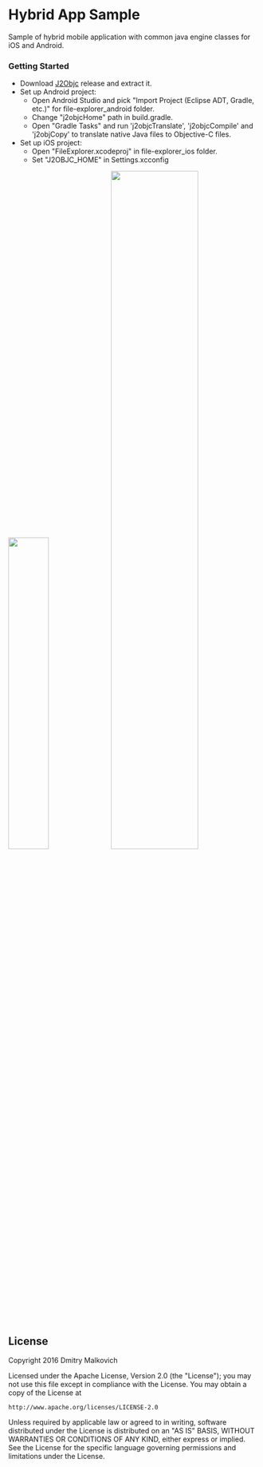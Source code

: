 # Hybrid App Sample

Sample of hybrid mobile application with common java engine classes for iOS and Android.

### Getting Started

* Download [J2Objc](https://code.google.com/p/j2objc/) release and extract it.
* Set up Android project:
  * Open Android Studio and pick "Import Project (Eclipse ADT, Gradle, etc.)" for file-explorer_android folder.
  * Change "j2objcHome" path in build.gradle.
  * Open "Gradle Tasks" and run 'j2objcTranslate', 'j2objcCompile' and 'j2objCopy' to translate native Java files to Objective-C files.
* Set up iOS project:
  * Open "FileExplorer.xcodeproj" in file-explorer_ios folder.
  * Set "J2OBJC_HOME" in Settings.xcconfig

<img width="40%" src="https://cloud.githubusercontent.com/assets/2931932/6877070/916de932-d4de-11e4-9133-ef3dc2c3328f.png" />
<img width="59%" src="https://cloud.githubusercontent.com/assets/2931932/6877071/9197608c-d4de-11e4-8547-99129017c137.png" />

## License

Copyright 2016 Dmitry Malkovich

Licensed under the Apache License, Version 2.0 (the "License");
you may not use this file except in compliance with the License.
You may obtain a copy of the License at

    http://www.apache.org/licenses/LICENSE-2.0

Unless required by applicable law or agreed to in writing, software
distributed under the License is distributed on an "AS IS" BASIS,
WITHOUT WARRANTIES OR CONDITIONS OF ANY KIND, either express or implied.
See the License for the specific language governing permissions and
limitations under the License.
